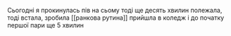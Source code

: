 Сьогодні я прокинулась пів на сьому тоді ще десять хвилин полежала, тоді встала, зробила [[ранкова рутина]] прийшла в коледж і до початку першої пари ще 5 хвилин 